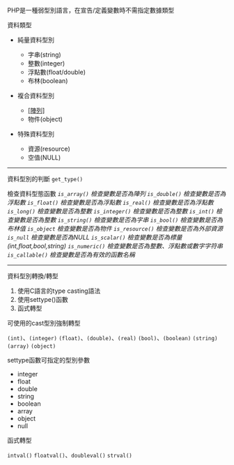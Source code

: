 PHP是一種弱型別語言，在宣告/定義變數時不需指定數據類型

資料類型

* 純量資料型別
	* 字串(string)
	* 整數(integer)
	* 浮點數(float/double)
	* 布林(boolean)

* 複合資料型別
	* [[陣列]](array)
	* 物件(object)

* 特殊資料型別
	* 資源(resource)
	* 空值(NULL)

***

資料型別的判斷
`get_type()`

檢查資料型態函數
*`is_array()` 檢查變數是否為陣列*
*`is_double()` 檢查變數是否為浮點數*
*`is_float()` 檢查變數是否為浮點數*
*`is_real()` 檢查變數是否為浮點數*
*`is_long()` 檢查變數是否為整數*
*`is_integer()` 檢查變數是否為整數*
*`is_int()` 檢查變數是否為整數*
*`is_string()` 檢查變數是否為字串*
*`is_bool()` 檢查變數是否為布林值*
*`is_object` 檢查變數是否為物件*
*`is_resource()` 檢查變數是否為外部資源*
*`is_null` 檢查變數是否為NULL*
*`is_scalar()` 檢查變數是否為標量(int,float,bool,string)*
*`is_numeric()` 檢查變數是否為整數、浮點數或數字字符串*
*`is_callable()` 檢查變數是否為有效的函數名稱*

***

資料型別轉換/轉型

1. 使用C語言的type casting語法
2. 使用settype()函數
3. 函式轉型

可使用的cast型別強制轉型

`(int)`、`(integer)`
`(float)`、`(double)`、`(real)`
`(bool)`、`(boolean)`
`(string)`
`(array)`
`(object)`

settype函數可指定的型別參數

* integer
* float
* double
* string
* boolean
* array
* object
* null

函式轉型

`intval()`
`floatval()`、`doubleval()`
`strval()`